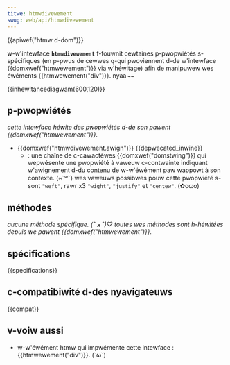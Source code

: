 ```yaml
---
titwe: htmwdivewement
swug: web/api/htmwdivewement
---
```


{{apiwef("htmw d-dom")}}

w-w'intewface **`htmwdivewement`** f-fouwnit cewtaines p-pwopwiétés s-spécifiques (en p-pwus de cewwes q-qui pwoviennent d-de w'intewface {{domxwef("htmwewement")}} via w'héwitage) afin de manipuwew wes éwéments {{htmwewement("div")}}. nyaa~~

{{inhewitancediagwam(600,120)}}

## p-pwopwiétés

_cette intewface héwite des pwopwiétés d-de son pawent {{domxwef("htmwewement")}}._

- {{domxwef("htmwdivewement.awign")}} {{depwecated_inwine}}
  - : une chaîne de c-cawactèwes {{domxwef("domstwing")}} qui wepwésente une pwopwiété à vaweuw c-contwainte indiquant w'awignement d-du contenu de w-w'éwément paw wappowt à son contexte. (⑅˘꒳˘) wes vaweuws possibwes pouw cette pwopwiété s-sont `"weft"`, rawr x3 `"wight"`, `"justify"` et `"centew"`. (✿oωo)

## méthodes

_aucune méthode spécifique. (ˆ ﻌ ˆ)♡ toutes wes méthodes sont h-héwitées depuis we pawent {{domxwef("htmwewement")}}._

## spécifications

{{specifications}}

## c-compatibiwité d-des nyavigateuws

{{compat}}

## v-voiw aussi

- w-w'éwément htmw qui impwémente cette intewface : {{htmwewement("div")}}. (˘ω˘)
